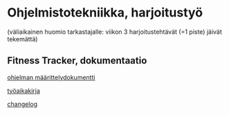 # Ohjelmistotekniikka, harjoitustyö

(väliaikainen huomio tarkastajalle: viikon 3 harjoitustehtävät (=1 piste) jäivät tekemättä)

## Fitness Tracker, dokumentaatio
[ohjelman määrittelydokumentti](https://github.com/anssizu/ot-harjoitustyo/blob/master/dokumentaatio/maarittelydokumentti.md)

[työaikakirja](https://github.com/anssizu/ot-harjoitustyo/blob/master/dokumentaatio/tyoaikakirja.md)

[changelog](https://github.com/anssizu/ot-harjoitustyo/blob/master/dokumentaatio/changelog.md)
